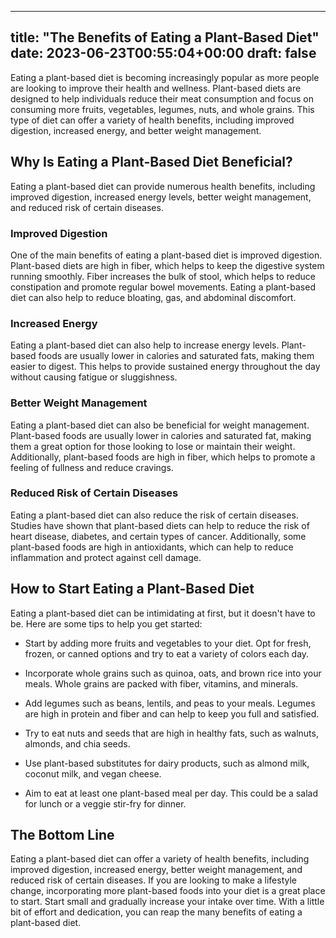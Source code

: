 
---
title: "The Benefits of Eating a Plant-Based Diet"
date: 2023-06-23T00:55:04+00:00
draft: false
---

Eating a plant-based diet is becoming increasingly popular as more people are looking to improve their health and wellness. Plant-based diets are designed to help individuals reduce their meat consumption and focus on consuming more fruits, vegetables, legumes, nuts, and whole grains. This type of diet can offer a variety of health benefits, including improved digestion, increased energy, and better weight management. 

## Why Is Eating a Plant-Based Diet Beneficial?

Eating a plant-based diet can provide numerous health benefits, including improved digestion, increased energy levels, better weight management, and reduced risk of certain diseases. 

### Improved Digestion

One of the main benefits of eating a plant-based diet is improved digestion. Plant-based diets are high in fiber, which helps to keep the digestive system running smoothly. Fiber increases the bulk of stool, which helps to reduce constipation and promote regular bowel movements. Eating a plant-based diet can also help to reduce bloating, gas, and abdominal discomfort. 

### Increased Energy

Eating a plant-based diet can also help to increase energy levels. Plant-based foods are usually lower in calories and saturated fats, making them easier to digest. This helps to provide sustained energy throughout the day without causing fatigue or sluggishness. 

### Better Weight Management

Eating a plant-based diet can also be beneficial for weight management. Plant-based foods are usually lower in calories and saturated fat, making them a great option for those looking to lose or maintain their weight. Additionally, plant-based foods are high in fiber, which helps to promote a feeling of fullness and reduce cravings. 

### Reduced Risk of Certain Diseases

Eating a plant-based diet can also reduce the risk of certain diseases. Studies have shown that plant-based diets can help to reduce the risk of heart disease, diabetes, and certain types of cancer. Additionally, some plant-based foods are high in antioxidants, which can help to reduce inflammation and protect against cell damage. 

## How to Start Eating a Plant-Based Diet

Eating a plant-based diet can be intimidating at first, but it doesn't have to be. Here are some tips to help you get started: 

- Start by adding more fruits and vegetables to your diet. Opt for fresh, frozen, or canned options and try to eat a variety of colors each day. 

- Incorporate whole grains such as quinoa, oats, and brown rice into your meals. Whole grains are packed with fiber, vitamins, and minerals. 

- Add legumes such as beans, lentils, and peas to your meals. Legumes are high in protein and fiber and can help to keep you full and satisfied. 

- Try to eat nuts and seeds that are high in healthy fats, such as walnuts, almonds, and chia seeds. 

- Use plant-based substitutes for dairy products, such as almond milk, coconut milk, and vegan cheese. 

- Aim to eat at least one plant-based meal per day. This could be a salad for lunch or a veggie stir-fry for dinner. 

## The Bottom Line

Eating a plant-based diet can offer a variety of health benefits, including improved digestion, increased energy, better weight management, and reduced risk of certain diseases. If you are looking to make a lifestyle change, incorporating more plant-based foods into your diet is a great place to start. Start small and gradually increase your intake over time. With a little bit of effort and dedication, you can reap the many benefits of eating a plant-based diet.